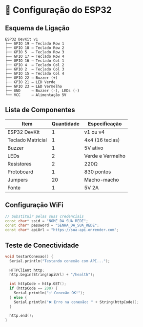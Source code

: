 # 🔧 Configuração do ESP32

## Esquema de Ligação

```
ESP32 DevKit v1
├── GPIO 19 → Teclado Row 1
├── GPIO 18 → Teclado Row 2  
├── GPIO 5  → Teclado Row 3
├── GPIO 17 → Teclado Row 4
├── GPIO 16 → Teclado Col 1
├── GPIO 4  → Teclado Col 2
├── GPIO 2  → Teclado Col 3
├── GPIO 15 → Teclado Col 4
├── GPIO 22 → Buzzer (+)
├── GPIO 21 → LED Verde
├── GPIO 23 → LED Vermelho
├── GND     → Buzzer (-), LEDs (-)
└── VCC     → Alimentação 5V
```

## Lista de Componentes

| Item | Quantidade | Especificação |
|------|------------|---------------|
| ESP32 DevKit | 1 | v1 ou v4 |
| Teclado Matricial | 1 | 4x4 (16 teclas) |
| Buzzer | 1 | 5V ativo |
| LEDs | 2 | Verde e Vermelho |
| Resistores | 2 | 220Ω |
| Protoboard | 1 | 830 pontos |
| Jumpers | 20 | Macho-macho |
| Fonte | 1 | 5V 2A |

## Configuração WiFi

```cpp
// Substituir pelas suas credenciais
const char* ssid = "NOME_DA_SUA_REDE";
const char* password = "SENHA_DA_SUA_REDE";
const char* apiUrl = "https://sua-api.onrender.com";
```

## Teste de Conectividade

```cpp
void testarConexao() {
  Serial.println("Testando conexão com API...");
  
  HTTPClient http;
  http.begin(String(apiUrl) + "/health");
  
  int httpCode = http.GET();
  if (httpCode == 200) {
    Serial.println("✅ Conexão OK!");
  } else {
    Serial.println("❌ Erro na conexão: " + String(httpCode));
  }
  
  http.end();
}
```